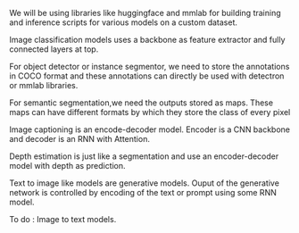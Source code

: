 We will be using libraries like huggingface and mmlab for building training and inference scripts for various models on a custom dataset.

Image classification models uses a backbone as feature extractor and fully connected layers at top.

For object detector or instance segmentor, we need to store the annotations in COCO format and these annotations can directly be used with detectron or mmlab libraries.

For semantic segmentation,we need the outputs stored as maps. These maps can have different formats by which they store the class of every pixel


Image captioning is an encode-decoder model. Encoder is a CNN backbone and decoder is an RNN with Attention.

Depth estimation is just like a segmentation and use an encoder-decoder model with depth as prediction.

Text to image like models are generative models. Ouput of the generative network is controlled by encoding of the text or prompt using some RNN model.


To do : Image to text models.